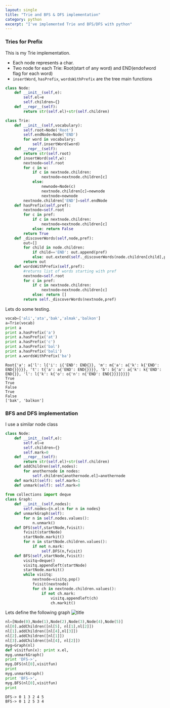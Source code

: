 ```yaml
---
layout: single
title: "Trie and BFS & DFS implementation"
category: python
excerpt: "I've implemented Trie and BFS/DFS with python"
---
```


### Tries for Prefix
This is my Trie implementation.
- Each node represents a char. 
- Two node for each Trie: Root(start of any word) and END(endofword flag for each word)
- `insertWord`, `hasPrefix`, `wordsWithPrefix` are the tree main functions


```python
class Node:
    def __init__(self,e):
        self.el=e
        self.children={}
    def __repr__(self):
        return str(self.el)+str(self.children)

class Trie:
    def __init__(self,vocabulary):
        self.root=Node('Root')
        self.endNode=Node('END')
        for word in vocabulary:
            self.insertWord(word)
    def __repr__(self):
        return str(self.root)
    def insertWord(self,w):
        nextnode=self.root
        for c in w:
            if c in nextnode.children: 
                nextnode=nextnode.children[c]
            else:
                newnode=Node(c)
                nextnode.children[c]=newnode
                nextnode=newnode
        nextnode.children['END']=self.endNode
    def hasPrefix(self,pref):
        nextnode=self.root
        for c in pref:
            if c in nextnode.children:
                nextnode=nextnode.children[c]
            else: return False
        return True
    def _discoverWords(self,node,pref):
        out=[]
        for child in node.children:
            if child=='END': out.append(pref)
            else: out.extend(self._discoverWords(node.children[child],pref+child))
        return out
    def wordsWithPrefix(self,pref):
        #returns list of words starting with pref
        nextnode=self.root
        for c in pref:
            if c in nextnode.children:
                nextnode=nextnode.children[c]
            else: return []
        return self._discoverWords(nextnode,pref)
```

Lets do some testing. 


```python
vocab=['ali','ata','bak','almak','balkon']
a=Trie(vocab)
print a
print a.hasPrefix('a')
print a.hasPrefix('at')
print a.hasPrefix('c')
print a.hasPrefix('bal')
print a.hasPrefix('bali')
print a.wordsWithPrefix('ba')

```

    Root{'a': a{'l': l{'i': i{'END': END{}}, 'm': m{'a': a{'k': k{'END': END{}}}}}, 't': t{'a': a{'END': END{}}}}, 'b': b{'a': a{'k': k{'END': END{}}, 'l': l{'k': k{'o': o{'n': n{'END': END{}}}}}}}}
    True
    True
    False
    True
    False
    ['bak', 'balkon']


### BFS and DFS implementation
I use a similar node class


```python
class Node:
    def __init__(self,e):
        self.el=e
        self.children={}
        self.mark=0
    def __repr__(self):
        return str(self.el)+str(self.children)
    def addChildren(self,nodes):
        for anothernode in nodes:
            self.children[anothernode.el]=anothernode
    def markit(self): self.mark=1
    def unmark(self): self.mark=0
        
from collections import deque
class Graph:
    def __init__(self,nodes):
        self.nodes={n.el:n for n in nodes}
    def unmarkGraph(self):
        for n in self.nodes.values():
            n.unmark()
    def DFS(self,startNode,fvisit):
        fvisit(startNode)
        startNode.markit()
        for n in startNode.children.values():
            if not n.mark:
                self.DFS(n,fvisit)
    def BFS(self,startNode,fvisit):
        visitq=deque()
        visitq.appendleft(startNode)
        startNode.markit()
        while visitq:
            nextnode=visitq.pop()
            fvisit(nextnode)
            for ch in nextnode.children.values():
                if not ch.mark: 
                    visitq.appendleft(ch)
                    ch.markit()
```

Lets define the following graph
![title](graph.png)


```python
nl=[Node(0),Node(1),Node(2),Node(3),Node(4),Node(5)]
nl[0].addChildren([nl[5], nl[1],nl[2]])
nl[1].addChildren([nl[4],nl[3]])
nl[2].addChildren([nl[1]])
nl[3].addChildren([nl[4], nl[2]])
myg=Graph(nl)
def visitfun(x): print x.el,
myg.unmarkGraph()
print 'DFS->',
myg.DFS(nl[0],visitfun)
print
myg.unmarkGraph()
print 'BFS->',
myg.BFS(nl[0],visitfun)
print
```

    DFS-> 0 1 3 2 4 5
    BFS-> 0 1 2 5 3 4

